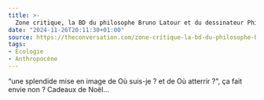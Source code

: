 ```yaml
---
title: >-
  Zone critique, la BD du philosophe Bruno Latour et du dessinateur Philippe Squarzoni. Extraits.
date: "2024-11-26T20:11:30+01:00"
source: https://theconversation.com/zone-critique-la-bd-du-philosophe-bruno-latour-et-du-dessinateur-philippe-squarzoni-extraits-240623
tags:
- Écologie
- Anthropocène
---
```


“une splendide mise en image de Où suis-je ? et de Où atterrir ?", ça  fait envie non ? Cadeaux de Noël...